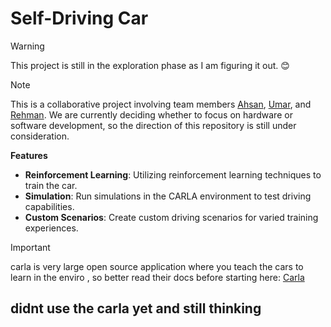 # Self-Driving Car

> [!WARNING]
> This project is still in the exploration phase as I am figuring it out. 😊

> [!NOTE]
> This is a collaborative project involving team members [Ahsan](https://github.com/MrAhsan777), [Umar](https://github.com/Umarkeerio), and [Rehman](#). We are currently deciding whether to focus on hardware or software development, so the direction of this repository is still under consideration.

**Features**  
- **Reinforcement Learning**: Utilizing reinforcement learning techniques to train the car.
- **Simulation**: Run simulations in the CARLA environment to test driving capabilities.
- **Custom Scenarios**: Create custom driving scenarios for varied training experiences.


> [!IMPORTANT]  
> carla is very large open source application where you teach the cars to learn in the enviro , so better read their docs before starting here: [Carla](https://carla.org/)

## didnt use the carla yet and still thinking 
